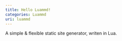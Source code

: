 ```yaml
---
title: Hello Luammd!
categories: Luammd
uri: luammd
---
```


A simple & flexible static site generator, writen in Lua. 
